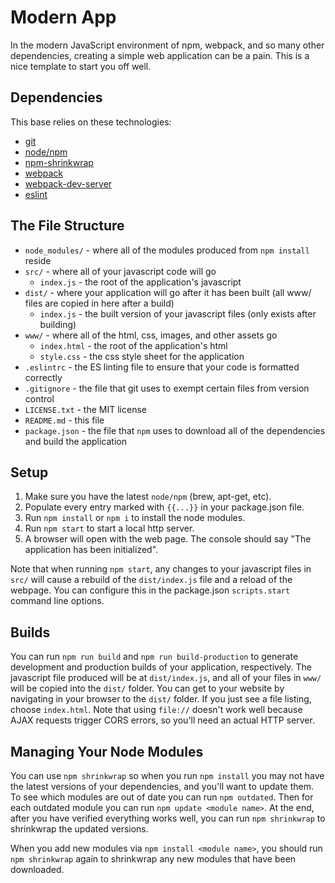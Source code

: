 # Modern App

In the modern JavaScript environment of npm, webpack, and so many other dependencies, creating a simple web application can be a pain. This is a nice template to start you off well.

## Dependencies

This base relies on these technologies:

* [git](https://git-scm.com)
* [node/npm](https://www.npmjs.com)
* [npm-shrinkwrap](https://docs.npmjs.com/cli/shrinkwrap)
* [webpack](https://webpack.js.org)
* [webpack-dev-server](https://github.com/webpack/webpack-dev-server)
* [eslint](https://eslint.org)

## The File Structure

* `node_modules/` - where all of the modules produced from `npm install` reside
* `src/` - where all of your javascript code will go
  * `index.js` - the root of the application's javascript
* `dist/` - where your application will go after it has been built (all www/ files are copied in here after a build)
  * `index.js` - the built version of your javascript files (only exists after building)
* `www/` - where all of the html, css, images, and other assets go
  * `index.html` - the root of the application's html
  * `style.css` - the css style sheet for the application
* `.eslintrc` - the ES linting file to ensure that your code is formatted correctly
* `.gitignore` - the file that git uses to exempt certain files from version control
* `LICENSE.txt` - the MIT license
* `README.md` - this file
* `package.json` - the file that `npm` uses to download all of the dependencies and build the application

## Setup

1. Make sure you have the latest `node/npm` (brew, apt-get, etc).
1. Populate every entry marked with `{{...}}` in your package.json file.
1. Run `npm install` or `npm i` to install the node modules.
1. Run `npm start` to start a local http server.
1. A browser will open with the web page. The console should say "The application has been initialized".

Note that when running `npm start`, any changes to your javascript files in `src/` will cause a rebuild of the `dist/index.js` file and a reload of the webpage. You can configure this in the package.json `scripts.start` command line options.

## Builds

You can run `npm run build` and `npm run build-production` to generate development and production builds of your application, respectively. The javascript file produced will be at `dist/index.js`, and all of your files in `www/` will be copied into the `dist/` folder. You can get to your website by navigating in your browser to the `dist/` folder. If you just see a file listing, choose `index.html`. Note that using `file://` doesn't work well because AJAX requests trigger CORS errors, so you'll need an actual HTTP server.

## Managing Your Node Modules

You can use `npm shrinkwrap` so when you run `npm install` you may not have the latest versions of your dependencies, and you'll want to update them. To see which modules are out of date you can run `npm outdated`. Then for each outdated module you can run `npm update <module name>`. At the end, after you have verified everything works well, you can run `npm shrinkwrap` to shrinkwrap the updated versions.

When you add new modules via `npm install <module name>`, you should run `npm shrinkwrap` again to shrinkwrap any new modules that have been downloaded.
